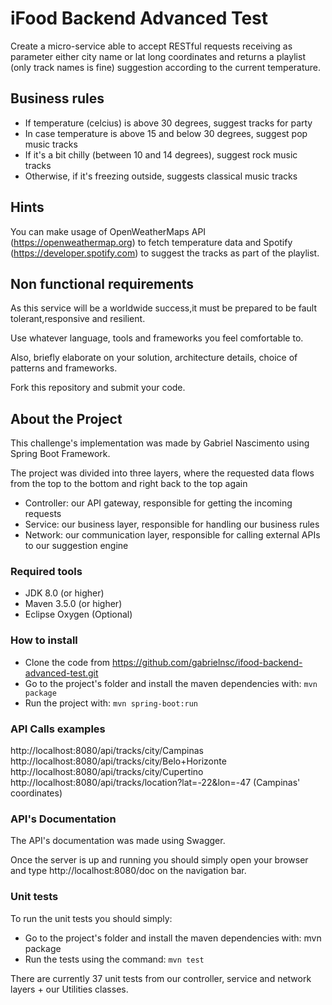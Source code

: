 # iFood Backend Advanced Test

Create a micro-service able to accept RESTful requests receiving as parameter either city name or lat long coordinates and returns a playlist (only track names is fine) suggestion according to the current temperature.

## Business rules

* If temperature (celcius) is above 30 degrees, suggest tracks for party
* In case temperature is above 15 and below 30 degrees, suggest pop music tracks
* If it's a bit chilly (between 10 and 14 degrees), suggest rock music tracks
* Otherwise, if it's freezing outside, suggests classical music tracks 

## Hints

You can make usage of OpenWeatherMaps API (https://openweathermap.org) to fetch temperature data and Spotify (https://developer.spotify.com) to suggest the tracks as part of the playlist.

## Non functional requirements

As this service will be a worldwide success,it must be prepared to be fault tolerant,responsive and resilient.

Use whatever language, tools and frameworks you feel comfortable to. 

Also, briefly elaborate on your solution, architecture details, choice of patterns and frameworks.

Fork this repository and submit your code.


## About the Project
This challenge's implementation was made by Gabriel Nascimento using Spring Boot Framework.

The project was divided into three layers, where the requested data flows from the top to the bottom and right back to the top again
 * Controller: our API gateway, responsible for getting the incoming requests
 * Service: our business layer, responsible for handling our business rules
 * Network: our communication layer, responsible for calling external APIs to our suggestion engine

### Required tools
 * JDK 8.0 (or higher)
 * Maven 3.5.0 (or higher)
 * Eclipse Oxygen (Optional)
 
### How to install
 * Clone the code from https://github.com/gabrielnsc/ifood-backend-advanced-test.git
 * Go to the project's folder and install the maven dependencies with: `mvn package`
 * Run the project with: `mvn spring-boot:run`
 
### API Calls examples

http://localhost:8080/api/tracks/city/Campinas
http://localhost:8080/api/tracks/city/Belo+Horizonte
http://localhost:8080/api/tracks/city/Cupertino
http://localhost:8080/api/tracks/location?lat=-22&lon=-47 (Campinas' coordinates)
 
### API's Documentation
The API's documentation was made using Swagger. 

Once the server is up and running you should simply open your browser and type http://localhost:8080/doc on the navigation bar.

### Unit tests
To run the unit tests you should simply:
 * Go to the project's folder and install the maven dependencies with: mvn package
 * Run the tests using the command: `mvn test`

There are currently 37 unit tests from our controller, service and network layers + our Utilities classes.
